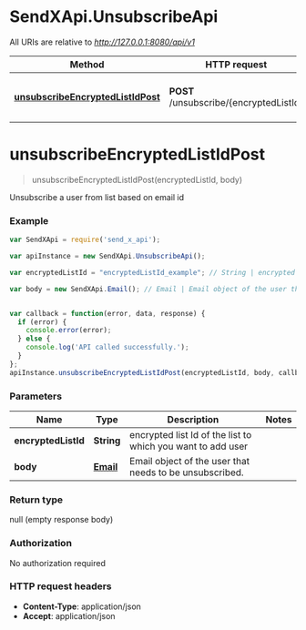 # SendXApi.UnsubscribeApi

All URIs are relative to *http://127.0.0.1:8080/api/v1*

Method | HTTP request | Description
------------- | ------------- | -------------
[**unsubscribeEncryptedListIdPost**](UnsubscribeApi.md#unsubscribeEncryptedListIdPost) | **POST** /unsubscribe/{encryptedListId} | Unsubscribe a user from list based on email id


<a name="unsubscribeEncryptedListIdPost"></a>
# **unsubscribeEncryptedListIdPost**
> unsubscribeEncryptedListIdPost(encryptedListId, body)

Unsubscribe a user from list based on email id



### Example
```javascript
var SendXApi = require('send_x_api');

var apiInstance = new SendXApi.UnsubscribeApi();

var encryptedListId = "encryptedListId_example"; // String | encrypted list Id of the list to which you want to add user

var body = new SendXApi.Email(); // Email | Email object of the user that needs to be unsubscribed.


var callback = function(error, data, response) {
  if (error) {
    console.error(error);
  } else {
    console.log('API called successfully.');
  }
};
apiInstance.unsubscribeEncryptedListIdPost(encryptedListId, body, callback);
```

### Parameters

Name | Type | Description  | Notes
------------- | ------------- | ------------- | -------------
 **encryptedListId** | **String**| encrypted list Id of the list to which you want to add user | 
 **body** | [**Email**](Email.md)| Email object of the user that needs to be unsubscribed. | 

### Return type

null (empty response body)

### Authorization

No authorization required

### HTTP request headers

 - **Content-Type**: application/json
 - **Accept**: application/json

